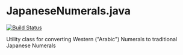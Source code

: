 JapaneseNumerals.java
=====================

[![Build Status](https://travis-ci.org/navarr/JapaneseNumerals.java.svg?branch=master)](https://travis-ci.org/navarr/JapaneseNumerals.java) 

Utility class for converting Western ("Arabic") Numerals to traditional Japanese Numerals
